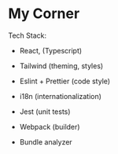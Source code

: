# My Corner

Tech Stack:

- React, (Typescript)
- Tailwind (theming, styles)
- Eslint + Prettier (code style)
- i18n (internationalization)
- Jest (unit tests)
- Webpack (builder)

- Bundle analyzer
